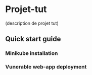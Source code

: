 # Projet-tut
(description de projet tut)

## Quick start guide

### Minikube installation

### Vunerable web-app deployment
